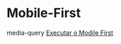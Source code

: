 # Mobile-First
 media-query
<a href = "https://github.com/jeandreotti/Mobile-First/"> Executar o Modile First</a>